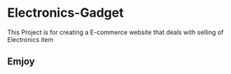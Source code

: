 # Electronics-Gadget

This Project is for creating a E-commerce website that deals with selling of Electronics item

## Emjoy

